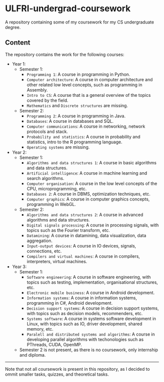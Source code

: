 # ULFRI-undergrad-coursework
A repository containing some of my coursework for my CS undergraduate degree.

##  Content
The repository contains the work for the following courses:

- Year 1:
    - Semester 1:
        - `Programming 1`: A course in programming in Python.
        - `Computer architecture`: A course in computer architecture and other related low level concepts, such as programming in Assembly.
        - `Intro to CS`: A course that is a general overview of the topics covered by the field.
        - `Mathematics` and `Discrete structures` are missing.
    - Semester 2: 
        - `Programming 2`: A course in programming in Java.
        - `Databases`: A course in databases and SQL.
        - `Computer communications`: A course in networking, network protocols and stack.
        - `Probability and statistics`: A course in probability and statistics, intro to the R programming language.
        - `Operating systems` are missing.
- Year 2: 
    - Semester 1:
        - `Algorithms and data structures 1`: A course in basic algorithms and data structures.
        - `Artificial intelligence`: A course in machine learning and search algorithms.
        - `Computer organisation`: A course in the low level concepts of the CPU, microprogramming, etc.
        - `Databases 2`: A course in DBMS, optimization techniques, etc.
        - `Computer graphics`: A course in computer graphics concepts, programming in WebGL.
    - Semester 2: 
        - `Algorithms and data structures 2`: A course in advanced algorithms and data structures.
        - `Digital signals processing`: A course in processing signals, with topics such as the Fourier transform, etc.
        - `Datamining`: A course in datamining, data visualization, data aggregation.
        - `Input-output devices`: A course in IO devices, signals, connections, etc.
        - `Compilers and virtual machines`: A course in compilers, interpreters, virtual machines.
- Year 3: 
    - Semester 1:
        - `Software engineering`: A course in software engineering, with topics such as testing, implementation, organisational structures, etc.
        - `Electronic mobile business`: A course in Android development.
        - `Information systems`: A course in information systems, programming in C#, Android development.
        - `Decision support systems`: A course in decision support systems, with topics such as decision models, recommenders, etc.
        - `Systems software`: A course in systems software development in Linux, with topics such as IO, driver development, shared memory, etc.
        - `Paralell and distributed systems and algorithms`: A course in developing parallel algorithms with techonologies such as PThreads, CUDA, OpenMP.
    - Semester 2 is not present, as there is no coursework, only internship and diploma.

---
Note that not all coursework is present in this repository, as I decided to ommit smaller tasks,
quizzes, and theoretical tasks.